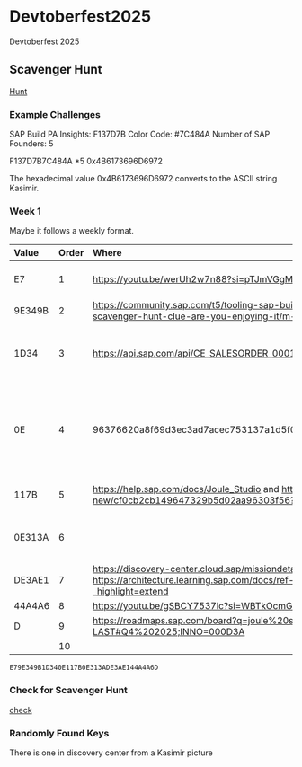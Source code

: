 # Devtoberfest2025
Devtoberfest 2025

## Scavenger Hunt

[Hunt](https://community.sap.com/t5/devtoberfest-blog-posts/fun-for-week-1-the-devtoberfest-scavenger-hunt/ba-p/14183972)

### Example Challenges

SAP Build PA Insights: F137D7B
Color Code: #7C484A
Number of SAP Founders: 5

F137D7B7C484A
*5
0x4B6173696D6972

The hexadecimal value 0x4B6173696D6972 converts to the ASCII string Kasimir.

### Week 1

Maybe it follows a weekly format.

|Value|Order|Where|Details|Validated|
|:-|:-|:-|:-|:-|
|E7|1|https://youtu.be/werUh2w7n88?si=pTJmVGgMvGLT7R1Y&t=280|SAP Developer news|x|
|9E349B|2|https://community.sap.com/t5/tooling-sap-build-forum/devtoberfest-scavenger-hunt-clue-are-you-enjoying-it/m-p/14231120|FText Color|x|
|1D34|3|https://api.sap.com/api/CE_SALESORDER_0001/resource/Batch_Requests|How many request the batch has|x|
|0E|4|96376620a8f69d3ec3ad7acec753137a1d5f021c|To be released Oct. 2 (check out this week's Developer News)||
|117B|5|https://help.sap.com/docs/Joule_Studio and https://help.sap.com/whats-new/cf0cb2cb149647329b5d02aa96303f56?q=devto |To be released Oct. 6||
|0E313A|6||80*65*180 - 5894 then 06f formatting||
|DE3AE1|7|https://discovery-center.cloud.sap/missiondetail/4651/4940/ and https://architecture.learning.sap.com/docs/ref-arch/06ff6062dc?_highlight=extend|||
|44A4A6|8|https://youtu.be/gSBCY7537lc?si=WBTkOcmGeKxEC6Y9&t=11|||
|D|9|https://roadmaps.sap.com/board?q=joule%20studio&range=CURRENT-LAST#Q4%202025;INNO=000D3A|||
||10||||

```
E79E349B1D340E117B0E313ADE3AE144A4A6D
```

### Check for Scavenger Hunt
[check](https://developers.sap.com/tutorials/devtoberfest2025-scavenger-hunt-checking.html)

### Randomly Found Keys

There is one in discovery center from a Kasimir picture

